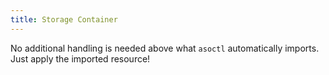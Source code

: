 ```yaml
---
title: Storage Container
---
```


No additional handling is needed above what `asoctl` automatically imports. Just apply the imported resource!
